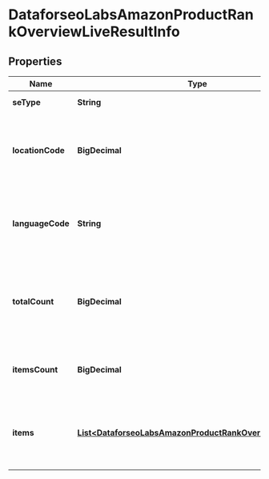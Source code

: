 

# DataforseoLabsAmazonProductRankOverviewLiveResultInfo


## Properties

| Name | Type | Description | Notes |
|------------ | ------------- | ------------- | -------------|
|**seType** | **String** | search engine type |  [optional] |
|**locationCode** | **BigDecimal** | location code in a POST array if there is no data, then the value is null |  [optional] |
|**languageCode** | **String** | language code in a POST array if there is no data, then the value is null |  [optional] |
|**totalCount** | **BigDecimal** | total amount of results in our database relevant to your request |  [optional] |
|**itemsCount** | **BigDecimal** | the number of results returned in the items array |  [optional] |
|**items** | [**List&lt;DataforseoLabsAmazonProductRankOverviewLiveItem&gt;**](DataforseoLabsAmazonProductRankOverviewLiveItem.md) | contains detected Amazon product competitors and related data |  [optional] |



